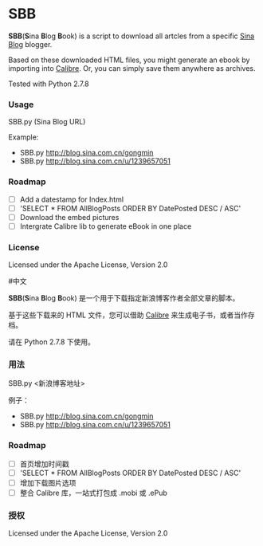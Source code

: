 # SBB

**SBB**(**S**ina **B**log **B**ook) is a script to download all artcles from a specific [Sina Blog](http://blog.sina.com.cn/) blogger.

Based on these downloaded HTML files, you might generate an ebook by importing into [Calibre](http://calibre-ebook.com/). Or, you can simply save them anywhere as archives.

Tested with Python 2.7.8

### Usage
SBB.py (Sina Blog URL)

Example:

- SBB.py http://blog.sina.com.cn/gongmin
- SBB.py http://blog.sina.com.cn/u/1239657051

### Roadmap
- [ ] Add a datestamp for Index.html
- [ ] 'SELECT * FROM AllBlogPosts ORDER BY DatePosted DESC / ASC'
- [ ] Download the embed pictures
- [ ] Intergrate Calibre lib to generate eBook in one place

### License
Licensed under the Apache License, Version 2.0

#中文

**SBB**(**S**ina **B**log **B**ook) 是一个用于下载指定新浪博客作者全部文章的脚本。

基于这些下载来的 HTML 文件，您可以借助 [Calibre](http://calibre-ebook.com/) 来生成电子书，或者当作存档。

请在 Python 2.7.8 下使用。

### 用法
SBB.py <新浪博客地址>

例子：

- SBB.py http://blog.sina.com.cn/gongmin
- SBB.py http://blog.sina.com.cn/u/1239657051

### Roadmap
- [ ] 首页增加时间戳
- [ ] 'SELECT * FROM AllBlogPosts ORDER BY DatePosted DESC / ASC'
- [ ] 增加下载图片选项
- [ ] 整合 Calibre 库，一站式打包成 .mobi 或 .ePub

### 授权
Licensed under the Apache License, Version 2.0

